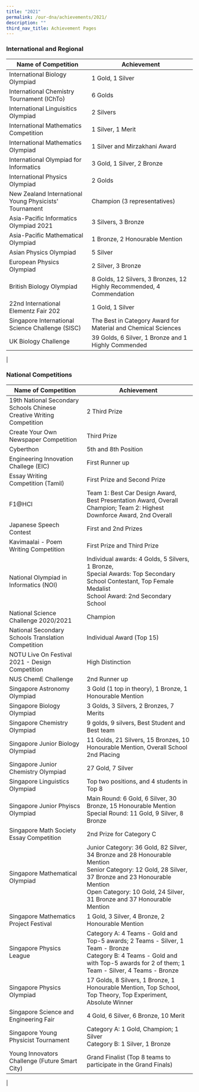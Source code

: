 ```yaml
---
title: "2021"
permalink: /our-dna/achievements/2021/
description: ""
third_nav_title: Achievement Pages
---
```

### **International and Regional**

| Name of Competition | Achievement |
|---|---|
| International Biology Olympiad | 1 Gold, 1 Silver |
| International Chemistry Tournament (IChTo) | 6 Golds     |
| International Linguisitics Olympiad  | 2 Silvers  |
|  International Mathematics Competition |  1 Silver, 1 Merit |
| International Mathematics Olympiad  | 1 Silver and Mirzakhani Award  |
| International Olympiad for Informatics  | 3 Gold, 1 Silver, 2 Bronze  |
| International Physics Olympiad  | 2 Golds  |
|  New Zealand International Young Physicists' Tournament    |  Champion (3 representatives) |
| Asia-Pacific Informatics Olympiad 2021  |  3 Silvers, 3 Bronze |
| Asia-Pacific Mathematical Olympiad  | 1 Bronze, 2 Honourable Mention  |
| Asian Physics Olympiad | 5 Silver  |
|  European Physics Olympiad | 2 Silver, 3 Bronze  |
|  British Biology Olympiad | 8 Golds, 12 Silvers, 3 Bronzes, 12 Highly Recommended, 4 Commendation  |
| 22nd International Elementz Fair 202 | 1 Gold, 1 Silver  |
|  Singapore International Science Challenge (SISC) |  The Best in Category Award for Material and Chemical Sciences |
|  UK Biology Challenge |  39 Golds, 6 Silver, 1 Bronze and 1 Highly Commended |
|

### **National Competitions**

| Name of Competition | Achievement |
|---|---|
| 19th National Secondary Schools Chinese Creative Writing Competition | 2 Third Prize |
| Create Your Own Newspaper Competition | Third Prize |
| Cyberthon  | 5th and 8th Position |
| Engineering Innovation Challege (EIC)  | First Runner up  |
|  Essay Writing Competition (Tamil) | First Prize and Second Prize  |
| F1@HCI  | Team 1: Best Car Design Award, Best Presentation Award, Overall Champion; Team 2: Highest Downforce Award, 2nd Overall |
| Japanese Speech Contest   | First and 2nd Prizes |
|  Kavimaalai - Poem Writing Competition |  First Prize and Third Prize |
| National Olympiad in Informatics (NOI)  | Individual awards: 4 Golds, 5 Silvers, 1 Bronze, <br>Special Awards: Top Secondary School Contestant,  Top Female Medalist<br> School Award: 2nd Secondary School |
| National Science Challenge 2020/2021 |  Champion |
| National Secondary Schools Translation Competition  |  Individual Award (Top 15) |
| NOTU Live On Festival 2021 - Design Competition  | High Distinction  |
| NUS ChemE Challenge |  2nd Runner up  |
| Singapore Astronomy Olympiad | 3 Gold (1 top in theory), 1 Bronze, 1 Honourable Mention  |
| Singapore Biology Olympiad |  3 Golds, 3 Silvers, 2 Bronzes, 7 Merits |
| Singapore Chemistry Olympiad |  9 golds, 9 silvers, Best Student and Best team |
| Singapore Junior Biology Olympiad  |  11 Golds, 21 Silvers, 15 Bronzes, 10 Honourable Mention, Overall School 2nd Placing |
| Singapore Junior Chemistry Olympiad |  27 Gold, 7 Silver |
| Singapore Linguistics Olympiad | Top two positions, and 4 students in Top 8  |
|  Singapore Junior Phyiscs Olympiad | Main Round: 6 Gold, 6 Silver, 30 Bronze, 15 Honourable Mention<br>Special Round: 11 Gold, 9 Silver, 8 Bronze  |
| Singapore Math Society Essay Competition  |  2nd Prize for Category C |
| Singapore Mathematical Olympiad  | Junior Category: 36 Gold, 82 Silver, 34 Bronze and 28 Honourable Mention <br>Senior Category: 12 Gold, 28 Silver, 37 Bronze and 23 Honourable Mention<br>Open Category: 10 Gold, 24 Silver, 31 Bronze and 37 Honourable Mention |
| Singapore Mathematics Project Festival |  1 Gold, 3 Silver, 4 Bronze, 2 Honourable Mention |
|  Singapore Physics League | Category A: 4 Teams  - Gold and Top-5 awards; 2 Teams - Silver, 1 Team - Bronze<br>Category B: 4 Teams - Gold and with Top-5 awards for 2 of them; 1 Team - Silver, 4 Teams - Bronze  |
| Singapore Physics Olympiad  | 17 Golds, 8 Silvers, 1 Bronze, 1 Honourable Mention, Top School, Top Theory, Top Experiment, Absolute Winner  |
| Singapore Science and Engineering Fair | 4 Gold, 6 Silver, 6 Bronze, 10 Merit  |
| Singapore Young Physicist Tournament   |  Category A: 1 Gold, Champion; 1 Silver<br>Category B: 1 Silver, 1 Bronze |
|  Young Innovators Challenge  (Future Smart City) |  Grand Finalist (Top 8 teams to participate in the Grand Finals) |
|